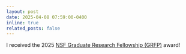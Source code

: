 ```yaml
---
layout: post
date: 2025-04-08 07:59:00-0400
inline: true
related_posts: false
---
```


I received the 2025 [NSF Graduate Research Fellowship (GRFP)](https://www.nsfgrfp.org/) award!
